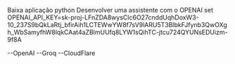 
Baixa aplicação python
Desenvolver uma assistente com o OPENAI 
set OPENAI_API_KEY=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

--OpenAI
--Groq
--CloudFlare



